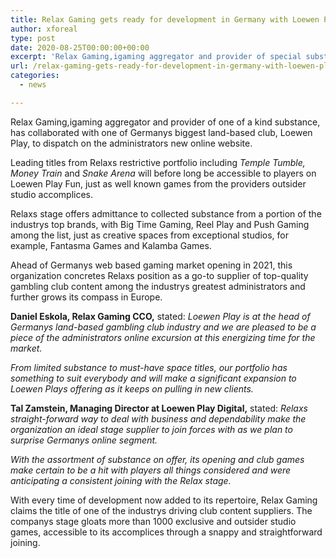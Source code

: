 ```yaml
---
title: Relax Gaming gets ready for development in Germany with Loewen Play deal
author: xforeal 
type: post
date: 2020-08-25T00:00:00+00:00
excerpt: 'Relax Gaming,igaming aggregator and provider of special substance, has collaborated with one of Germanys biggest land-based gambling clubs, Loewen Play, to dispatch on the administrators new online site '
url: /relax-gaming-gets-ready-for-development-in-germany-with-loewen-play-deal/
categories:
  - news

---
```

Relax Gaming,igaming aggregator and provider of one of a kind substance, has collaborated with one of Germanys biggest land-based club, Loewen Play, to dispatch on the administrators new online website. 

Leading titles from Relaxs restrictive portfolio including _Temple Tumble, Money Train_ and _Snake Arena_ will before long be accessible to players on Loewen Play Fun, just as well known games from the providers outsider studio accomplices. 

Relaxs stage offers admittance to collected substance from a portion of the industrys top brands, with Big Time Gaming, Reel Play and Push Gaming among the list, just as creative spaces from exceptional studios, for example, Fantasma Games and Kalamba Games. 

Ahead of Germanys web based gaming market opening in 2021, this organization concretes Relaxs position as a go-to supplier of top-quality gambling club content among the industrys greatest administrators and further grows its compass in Europe. 

**Daniel Eskola, Relax Gaming CCO,** stated: _Loewen Play is at the head of Germanys land-based gambling club industry and we are pleased to be a piece of the administrators online excursion at this energizing time for the market._ 

_From limited substance to must-have space titles, our portfolio has something to suit everybody and will make a significant expansion to Loewen Plays offering as it keeps on pulling in new clients._ 

**Tal Zamstein, Managing Director at Loewen Play Digital,** stated: _Relaxs straight-forward way to deal with business and dependability make the organization an ideal stage supplier to join forces with as we plan to surprise Germanys online segment._ 

_With the assortment of substance on offer, its opening and club games make certain to be a hit with players all things considered and were anticipating a consistent joining with the Relax stage._ 

With every time of development now added to its repertoire, Relax Gaming claims the title of one of the industrys driving club content suppliers. The companys stage gloats more than 1000 exclusive and outsider studio games, accessible to its accomplices through a snappy and straightforward joining.